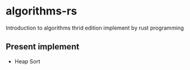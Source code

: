 # algorithms-rs

Introduction to algorithms thrid edition implement by rust programming

## Present implement
- Heap Sort
